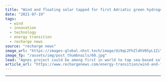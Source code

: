 ```yaml
---
title: "Wind and floating solar tapped for first Adriatic green hydrogen hub on oil & gas platforms"
date: "2021-07-19"
tags: 
  - wind
  - innovation
  - technology
  - energy transition
  - recharge news
source: "recharge news"
image_url: "https://images-global.nhst.tech/image/Ui9qL2FhZldhV05yL1ZiYTBGeVF4aEZqenpZalNOdnY0U2VKL0RFamdIbz0=/nhst/binary/695924e48dcb65885228b2000e0128e3"
image_fp: "/assets/img/post_thumbnails/60.jpg"
lead: "Agnes project could be among first in world to tap sea-based solar for renewable H2 as contracting giant Saipem accelerates transition plans"
article_url: "https://www.rechargenews.com/energy-transition/wind-and-floating-solar-tapped-for-first-adriatic-green-hydrogen-hub-on-oil-gas-platforms/2-1-1041878"
---
```


---
